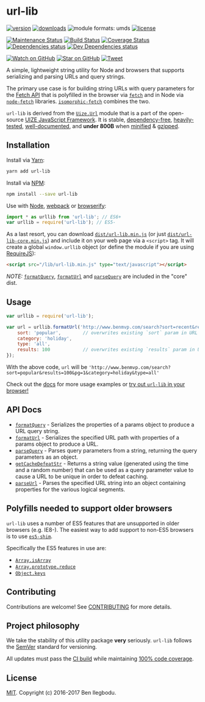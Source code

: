 # url-lib

[![version](https://img.shields.io/npm/v/url-lib.svg)](http://npm.im/url-lib)
[![downloads](https://img.shields.io/npm/dt/url-lib.svg)](http://npm-stat.com/charts.html?package=url-lib&from=2016-03-27)
![module formats: umds](https://img.shields.io/badge/module%20formats-umd-green.svg)
[![license](https://img.shields.io/npm/l/url-lib.svg)](http://spdx.org/licenses/MIT)

[![Maintenance Status](https://img.shields.io/badge/status-maintained-brightgreen.svg)](https://github.com/benmvp/url-lib/pulse)
[![Build Status](https://travis-ci.org/benmvp/url-lib.svg?branch=master)](https://travis-ci.org/benmvp/url-lib)
[![Coverage Status](https://coveralls.io/repos/github/benmvp/url-lib/badge.svg?branch=master)](https://coveralls.io/github/benmvp/url-lib?branch=master)
[![Dependencies status](https://img.shields.io/david/benmvp/url-lib.svg)](https://david-dm.org/benmvp/url-lib#info=dependencies)
[![Dev Dependencies status](https://img.shields.io/david/dev/benmvp/url-lib.svg)](https://david-dm.org/benmvp/url-lib#info=devDependencies)

[![Watch on GitHub](https://img.shields.io/github/watchers/benmvp/url-lib.svg?style=social)](https://github.com/benmvp/url-lib/watchers)
[![Star on GitHub](https://img.shields.io/github/stars/benmvp/url-lib.svg?style=social)](https://github.com/benmvp/url-lib/stargazers)
[![Tweet](https://img.shields.io/twitter/url/https/github.com/benmvp/url-lib.svg?style=social)](https://twitter.com/intent/tweet?text=Check%20out%20url-lib!%20https://github.com/benmvp/url-lib%20%F0%9F%91%8D)

A simple, lightweight string utility for Node and browsers that supports serializing and parsing URLs and query strings.

The primary use case is for building string URLs with query parameters for the [Fetch API](https://developer.mozilla.org/en-US/docs/Web/API/Fetch_API) that is polyfilled in the browser via [`fetch`](https://github.com/github/fetch) and in Node via [`node-fetch`](https://github.com/bitinn/node-fetch) libraries. [`isomorphic-fetch`](https://github.com/matthew-andrews/isomorphic-fetch) combines the two.

`url-lib` is derived from the [`Uize.Url`](https://github.com/UIZE/UIZE-JavaScript-Framework/blob/master/site-source/js/Uize/Url.js) module that is a part of the open-source [UIZE JavaScript Framework](https://github.com/UIZE/UIZE-JavaScript-Framework). It is stable, [dependency-free](https://david-dm.org/benmvp/url-lib#info=dependencies), [heavily-tested](https://coveralls.io/github/benmvp/url-lib?branch=master), [well-documented](docs/), and **under 800B** when [minified](https://raw.githubusercontent.com/benmvp/url-lib/master/dist/url-lib-core.min.js) & [gzipped](https://github.com/benmvp/url-lib/blob/master/dist/url-lib-core.min.js.gz).

## Installation

Install via [Yarn](https://yarnpkg.com/lang/en/docs/managing-dependencies/):

```sh
yarn add url-lib
```

Install via [NPM](https://docs.npmjs.com/getting-started/installing-npm-packages-locally):

```sh
npm install --save url-lib
```

Use with [Node](https://nodejs.org/en/), [webpack](https://webpack.github.io/) or [browserify](http://browserify.org/):

```js
import * as urllib from 'url-lib'; // ES6+
var urllib = require('url-lib'); // ES5-
```

As a last resort, you can download [`dist/url-lib.min.js`](https://raw.githubusercontent.com/benmvp/url-lib/master/dist/url-lib.min.js) (or just [`dist/url-lib-core.min.js`](https://raw.githubusercontent.com/benmvp/url-lib/master/dist/url-lib-core.min.js)) and include it on your web page via a `<script>` tag. It will create a global `window.urllib` object (or define the module if you are using [RequireJS](http://requirejs.org/)):

```html
<script src="/lib/url-lib.min.js" type="text/javascript"></script>
```

_NOTE:_ [`formatQuery`](docs/formatQuery.md), [`formatUrl`](docs/formatUrl.md) and [`parseQuery`](docs/parseQuery.md) are included in the "core" dist.

## Usage

```js
var urllib = require('url-lib');

var url = urllib.formatUrl('http://www.benmvp.com/search?sort=recent&results=20&pg=1', {
    sort: 'popular',        // overwrites existing `sort` param in URL
    category: 'holiday',
    type: 'all',
    results: 100            // overwrites existing `results` param in URL
});
```

With the above code, `url` will be `'http://www.benmvp.com/search?sort=popular&results=100&pg=1&category=holiday&type=all'`

Check out the [docs](docs/) for more usage examples or [try out `url-lib` in your browser!](https://tonicdev.com/npm/url-lib)

## API Docs

- [`formatQuery`](docs/formatQuery.md) - Serializes the properties of a params object to produce a URL query string.
- [`formatUrl`](docs/formatUrl.md) - Serializes the specified URL path with properties of a params object to produce a URL.
- [`parseQuery`](docs/parseQuery.md) - Parses query parameters from a string, returning the query parameters as an object.
- [`getCacheDefeatStr`](docs/getCacheDefeatStr.md) - Returns a string value (generated using the time and a random number) that can be used as a query parameter value to cause a URL to be unique in order to defeat caching.
- [`parseUrl`](docs/parseUrl.md) - Parses the specified URL string into an object containing properties for the various logical segments.

## Polyfills needed to support older browsers

`url-lib` uses a number of ES5 features that are unsupported in older browsers (e.g. IE8-). The easiest way to add support to non-ES5 browsers is to use [`es5-shim`](https://github.com/es-shims/es5-shim).

Specifically the ES5 features in use are:

- [`Array.isArray`](https://developer.mozilla.org/en-US/docs/Web/JavaScript/Reference/Global_Objects/Array/isArray)
- [`Array.prototype.reduce`](https://developer.mozilla.org/en-US/docs/Web/JavaScript/Reference/Global_Objects/Array/Reduce)
- [`Object.keys`](https://developer.mozilla.org/en-US/docs/Web/JavaScript/Reference/Global_Objects/Object/keys)

## Contributing

Contributions are welcome! See [CONTRIBUTING](CONTRIBUTING.md) for more details.

## Project philosophy

We take the stability of this utility package **very** seriously. `url-lib` follows the [SemVer](http://semver.org/) standard for versioning.

All updates must pass the [CI build](https://travis-ci.org/benmvp/url-lib) while maintaining [100% code coverage](https://coveralls.io/github/benmvp/url-lib).

## License

[MIT](LICENSE). Copyright (c) 2016-2017 Ben Ilegbodu.
